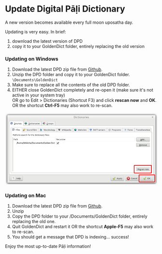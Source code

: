 # Update Digital Pāḷi Dictionary

A new version becomes available every full moon uposatha day. 

Updating is very easy. In brief:
1. download the latest version of DPD
2. copy it to your GoldenDict folder, entirely replacing the old version

### Updating on Windows

1. Download the latest DPD zip file from [Github](https://github.com/digitalpalidictionary/dpd-db/releases/latest).
2. Unzip the DPD folder and copy it to your GoldenDict folder. `\Documents\GoldenDict`
3. Make sure to replace all the contents of the old DPD folder.
4. EITHER close GoldenDict completely and re-open it (make sure it's not active in your system tray)  
   OR go to Edit > Dictionaries (Shortcut F3) and click **rescan now** and **OK**. 
   OR the shortcut **Ctrl-F5** may also work to re-scan.

![rescan now](pics/update/rescan%20now.png)

### Updating on Mac

1. Download the latest DPD zip file from [Github](https://github.com/digitalpalidictionary/dpd-db/releases/latest).
2. Unzip
3. Copy the DPD folder to  your /Documents/GoldenDict folder, entirely replacing the old one.
4. Quit GoldenDict and restart it 
   OR the shortcut **Apple-F5** may also work to re-scan.
5. You should get a message that DPD is indexing... success!

Enjoy the most up-to-date Pāḷi information!



